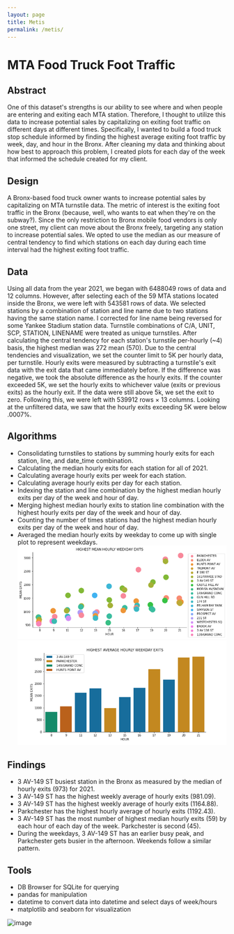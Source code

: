 ```yaml
---
layout: page
title: Metis
permalink: /metis/
---
```


# MTA Food Truck Foot Traffic 

## Abstract
One of this dataset's strengths is our ability to see where and when people are entering and exiting each MTA station. Therefore, I thought to utilize this data to increase potential sales by capitalizing on exiting foot traffic on different days at different times. Specifically, I wanted to build a food truck stop schedule informed by finding the highest average exiting foot traffic by week, day, and hour in the Bronx. After cleaning my data and thinking about how best to approach this problem, I created plots for each day of the week that informed the schedule created for my client.

## Design
A Bronx-based food truck owner wants to increase potential sales by capitalizing on MTA turnstile data. The metric of interest is the exiting foot traffic in the Bronx (because, well, who wants to eat when they're on the subway?). Since the only restriction to Bronx mobile food vendors is only one street, my client can move about the Bronx freely, targeting any station to increase potential sales. We opted to use the median as our measure of central tendency to find which stations on each day during each time interval had the highest exiting foot traffic.

## Data
Using all data from the year 2021, we began with 6488049 rows of data and 12 columns. However, after selecting each of the 59 MTA stations located inside the Bronx, we were left with 543581 rows of data. We selected stations by a combination of station and line name due to two stations having the same station name. I corrected for line name being reversed for some Yankee Stadium station data. Turnstile combinations of C/A, UNIT, SCP, STATION, LINENAME were treated as unique turnstiles.
After calculating the central tendency for each station's turnstile per-hourly (~4) basis, the highest median was 272 mean (570). Due to the central tendencies and visualization, we set the counter limit to 5K per hourly data, per turnstile. Hourly exits were measured by subtracting a turnstile's exit data with the exit data that came immediately before. If the difference was negative, we took the absolute difference as the hourly exits. If the counter exceeded 5K, we set the hourly exits to whichever value (exits or previous exits) as the hourly exit. If the data were still above 5k, we set the exit to zero. Following this, we were left with 539912 rows × 13 columns. Looking at the unfiltered data, we saw that the hourly exits exceeding 5K were below .0007%.

## Algorithms
- Consolidating turnstiles to stations by summing hourly exits for each station, line, and date_time combination.
- Calculating the median hourly exits for each station for all of 2021.
- Calculating average hourly exits per week for each station.
- Calculating average hourly exits per day for each station.
- Indexing the station and line combination by the highest median hourly exits per day of the week and hour of day.
- Merging highest median hourly exits to station line combination with the highest hourly exits per day of the week and hour of day.
- Counting the number of times stations had the highest median hourly exits per day of the week and hour of day.
- Averaged the median hourly exits by weekday to come up with single plot to represent weekdays.
![image](/projects/python/EDA/images/dots.png)
![image](/projects/python/EDA/images/weekmean.png)


## Findings
- 3 AV-149 ST busiest station in the Bronx as measured by the median of hourly exits (973) for 2021.
- 3 AV-149 ST has the highest weekly average of hourly exits (981.09).
- 3 AV-149 ST has the highest weekly average of hourly exits (1164.88).
- Parkchester has the highest hourly average of hourly exits (1192.43).
- 3 AV-149 ST has the most number of highest median hourly exits (59) by each hour of each day of the week. Parkchester is second (45).
- During the weekdays, 3 AV-149 ST has an earlier busy peak, and Parkchester gets busier in the afternoon. Weekends follow a similar pattern.

## Tools
- DB Browser for SQLite for querying
- pandas for manipulation
- datetime to convert data into datetime and select days of week/hours
- matplotlib and seaborn for visualization


![image](/projects/python/EDA/images/EDA_calendar_Clayton_Young.png)


